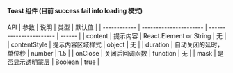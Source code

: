 #### Toast 组件 (目前 success fail info loading 模式)

API
| 参数 | 说明 | 类型 | 默认值 |
| ------------ | ---------------------- | ----------------------- | ------ |
| content | 提示内容 | React.Element or String | 无 |
| contentStyle | 提示内容区域样式 | object | 无 |
| duration | 自动关闭的延时，单位秒 | number | 1.5 |
| onClose | 关闭后回调函数 | function | 无 |
| mask | 是否显示透明蒙层 | Boolean | true |
